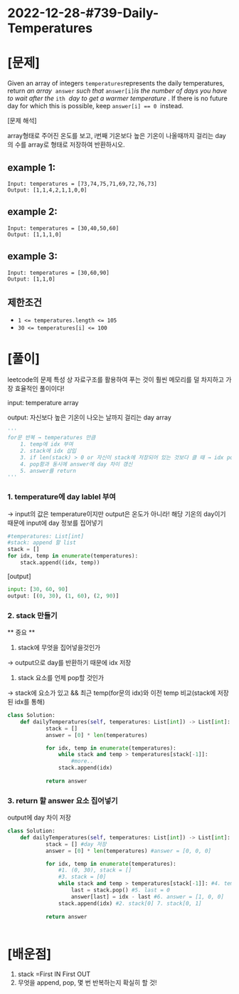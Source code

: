 # 2022-12-28-#739-Daily-Temperatures

# [문제]

Given an array of integers `temperatures`represents the daily temperatures, return *an array*
 `answer` *such that* `answer[i]`*is the number of days you have to wait after the* `ith`
 *day to get a warmer temperature*
. If there is no future day for which this is possible, keep `answer[i] == 0`
 instead.

[문제 해석] 

array형태로 주어진 온도를 보고, i번째 기온보다 높은 기온이 나올때까지 걸리는 day의 수를 array로 형태로 저장하여 반환하시오.

## example 1:

```
Input: temperatures = [73,74,75,71,69,72,76,73]
Output: [1,1,4,2,1,1,0,0]
```

## example 2:

```
Input: temperatures = [30,40,50,60]
Output: [1,1,1,0]
```

## example 3:

```
Input: temperatures = [30,60,90]
Output: [1,1,0]
```

## 제한조건

- `1 <= temperatures.length <= 105`
- `30 <= temperatures[i] <= 100`

# [풀이]

leetcode의 문제 특성 상 자료구조를 활용하여 푸는 것이 훨씬 메모리를 덜 차지하고 가장 효율적인 풀이이다!

input: temperature array

output: 자신보다 높은 기온이 나오는 날까지 걸리는 day array

```python
'''
for문 반복 → temperatures 만큼
	1. temp에 idx 부여
	2. stack에 idx 삽입
	3. if len(stack) > 0 or 자신이 stack에 저장되어 있는 것보다 클 때 → idx pop
	4. pop함과 동시에 answer에 day 차이 갱신
	5. answer를 return
'''
```

### 1. temperature에 day lablel 부여

→ input의 값은 temperature이지만 output은 온도가 아니라! 해당 기온의 day이기 때문에 input에 day 정보를 집어넣기

```python
#temperatures: List[int] 
#stack: append 할 list
stack = []
for idx, temp in enumerate(temperatures):
	stack.append((idx, temp))
```

[output]

```python
input: [30, 60, 90]
output: [(0, 30), (1, 60), (2, 90)]
```

### 2. stack 만들기

** 중요 **

1. stack에 무엇을 집어넣을것인가

→ output으로 day를 반환하기 때문에 idx 저장

1. stack 요소를 언제 pop할 것인가

→ stack에 요소가 있고 && 최근 temp(for문의 idx)와 이전 temp 비교(stack에 저장된 idx를 통해)

```python
class Solution:
    def dailyTemperatures(self, temperatures: List[int]) -> List[int]:
			stack = []
			answer = [0] * len(temperatures)

			for idx, temp in enumerate(temperatures):
				while stack and temp > temperatures[stack[-1]]:
					#more..
				stack.append(idx)
		
			return answer
```

### 3.  return 할 answer 요소 집어넣기

output에 day 차이 저장

```python
class Solution:
    def dailyTemperatures(self, temperatures: List[int]) -> List[int]:
			stack = [] #day 저장
			answer = [0] * len(temperatures) #answer = [0, 0, 0]

			for idx, temp in enumerate(temperatures):
				#1. (0, 30), stack = [] 
				#3. stack = [0]
				while stack and temp > temperatures[stack[-1]]: #4. temp = 60, temp[stack[-1] = 30
					last = stack.pop() #5. last = 0
					answer[last] = idx - last #6. answer = [1, 0, 0]
				stack.append(idx) #2. stack[0] 7. stack[0, 1]
			
			return answer
				
```

# [배운점]

1. stack =First IN First OUT
2. 무엇을 append, pop, 몇 번 반복하는지 확실히 할 것!